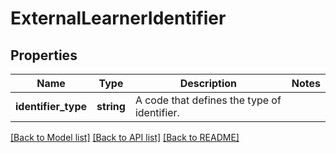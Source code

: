 # ExternalLearnerIdentifier

## Properties
Name | Type | Description | Notes
------------ | ------------- | ------------- | -------------
**identifier_type** | **string** | A code that defines the type of identifier. | 

[[Back to Model list]](../README.md#documentation-for-models) [[Back to API list]](../README.md#documentation-for-api-endpoints) [[Back to README]](../README.md)


